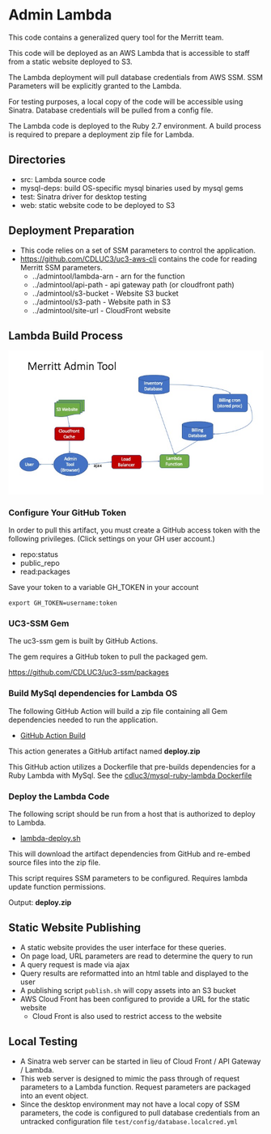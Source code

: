 # Admin Lambda

This code contains a generalized query tool for the Merritt team.

This code will be deployed as an AWS Lambda that is accessible to staff from a static website deployed to S3.

The Lambda deployment will pull database credentials from AWS SSM.  SSM Parameters will be explicitly granted to the Lambda.

For testing purposes, a local copy of the code will be accessible using Sinatra.  Database credentials will be pulled from a config file.

The Lambda code is deployed to the Ruby 2.7 environment.  A build process is required to prepare a deployment zip file for Lambda.

## Directories
- src: Lambda source code
- mysql-deps: build OS-specific mysql binaries used by mysql gems
- test: Sinatra driver for desktop testing
- web: static website code to be deployed to S3

## Deployment Preparation
- This code relies on a set of SSM parameters to control the application.
- https://github.com/CDLUC3/uc3-aws-cli contains the code for reading Merritt SSM parameters.
  - ../admintool/lambda-arn - arn for the function
  - ../admintool/api-path - api gateway path (or cloudfront path)
  - ../admintool/s3-bucket - Website S3 bucket
  - ../admintool/s3-path - Website path in S3
  - ../admintool/site-url - CloudFront website

## Lambda Build Process
![Build Flow Chart](MerrittAdminTool/Slide1.jpeg)

### Configure Your GitHub Token

In order to pull this artifact, you must create a GitHub access token
with the following privileges. (Click settings on your GH user account.)
- repo:status
- public_repo
- read:packages

Save your token to a variable GH_TOKEN in your account

```
export GH_TOKEN=username:token
```

### UC3-SSM Gem
The uc3-ssm gem is built by GitHub Actions.  

The gem requires a GitHub token to pull the packaged gem.

https://github.com/CDLUC3/uc3-ssm/packages

### Build MySql dependencies for Lambda OS

The following GitHub Action will build a zip file containing all Gem dependencies needed to run the application.

- [GitHub Action Build](.github/workflows/build-deploy-zip.yml)

This action generates a GitHub artifact named **deploy.zip**

This GitHub action utilizes a Dockerfile that pre-builds dependencies for a Ruby Lambda with MySql.  See the [cdluc3/mysql-ruby-lambda Dockerfile](mysql-ruby-lambda/Dockerfile)

### Deploy the Lambda Code

The following script should be run from a host that is authorized to deploy to Lambda.

- [lambda-deploy.sh](lambda-deploy.sh)

This will download the artifact dependencies from GitHub and re-embed source files into the zip file.

This script requires SSM parameters to be configured.  Requires lambda update function permissions.

Output: **deploy.zip**

## Static Website Publishing
- A static website provides the user interface for these queries.
- On page load, URL parameters are read to determine the query to run
- A query request is made via ajax
- Query results are reformatted into an html table and displayed to the user  
- A publishing script `publish.sh` will copy assets into an S3 bucket
- AWS Cloud Front has been configured to provide a URL for the static website
  - Cloud Front is also used to restrict access to the website

## Local Testing
- A Sinatra web server can be started in lieu of Cloud Front / API Gateway / Lambda.
- This web server is designed to mimic the pass through of request parameters to a Lambda function.  Request parameters are packaged into an event object.
- Since the desktop environment may not have a local copy of SSM parameters, the code is configured to pull database credentials from an untracked configuration file `test/config/database.localcred.yml`
